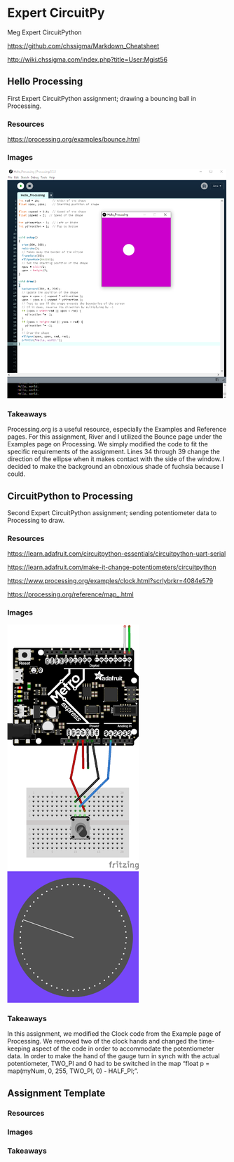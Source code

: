 # Expert CircuitPy
Meg Expert CircuitPython

https://github.com/chssigma/Markdown_Cheatsheet

http://wiki.chssigma.com/index.php?title=User:Mgist56

## Hello Processing
First Expert CircuitPython assignment; drawing a bouncing ball in Processing.
### Resources
https://processing.org/examples/bounce.html
### Images
<img src="Media/Hello_Processing.PNG" width="500">

### Takeaways
Processing.org is a useful resource, especially the Examples and Reference pages. For this assignment, River and I utilized the Bounce page under the Examples page on Processing. We simply modified the code to fit the specific requirements of the assignment. Lines 34 through 39 change the direction of the ellipse when it makes contact with the side of the window. I decided to make the background an obnoxious shade of fuchsia because I could.

## CircuitPython to Processing
Second Expert CircuitPython assignment; sending potentiometer data to Processing to draw.
### Resources
https://learn.adafruit.com/circuitpython-essentials/circuitpython-uart-serial

https://learn.adafruit.com/make-it-change-potentiometers/circuitpython

https://www.processing.org/examples/clock.html?scrlybrkr=4084e579

https://processing.org/reference/map_.html

### Images
<img src="Media/CircuitPython_Processing.png" width="300">
<img src="Media/Processing_Sketch.png" width="300">

### Takeaways
In this assignment, we modified the Clock code from the Example page of Processing. We removed two of the clock hands and changed the time-keeping aspect of the code in order to accommodate the potentiometer data. In order to make the hand of the gauge turn in synch with the actual potentiometer, TWO_PI and 0 had to be switched in the map “float p = map(myNum, 0, 255, TWO_PI, 0) - HALF_PI;”.

## Assignment Template

### Resources

### Images

### Takeaways
